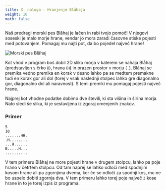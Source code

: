 ```yaml
---
title: X. naloga - Hranjenje Blåhaja
weight: 10
math: false
---
```


Naš predragi morski pes Blåhaj je lačen in rabi tvojo pomoč! V njegovi soseski
je malo morje hrane, vendar jo mora zaradi časovne stiske pojesti med
potovanjem. Pomagaj mu najti pot, da bo pojedel največ hrane!

![Morski pes Blåhaj](/images/Blahaj.png)

Kot vhod v program boš dobil 2D sliko morja v katerem se nahaja Blåhaj
(predstavljen s črko `B`), hrana (`H`) in prazen prostor v morju (`.`).
Blåhaj se premika vedno premika en korak v desno lahko pa se medtem premakne
tudi en korak gor ali dol (torej v vsak naslednji stolpec lahko gre diagonalno
gor, diagonalno dol ali naravnost). S temi premiki mu pomagaj pojesti največ
hrane.

Najprej kot vhodne podatke dobimo dve števili, ki sta višina in širina morja.
Nato sledi še slika, ki je sestavljena iz zgoraj omenjenih znakov.

### Primer

```
5
10
.......HH.
.H........
...H......
B.....H...
..........
```

V tem primeru Blåhaj ne more pojesti hrane v drugem stolpcu, lahko pa poje
hrano v četrtem stolpcu. Od tam naprej se lahko odloči med spodnjim kosom hrane
ali pa zgornjima dvema, ker če se odloči za spodnji kos, mu ne bo uspelo dobiti
zgornja dva. V tem primeru lahko torej poje največ `3` kose hrane in to je
torej izpis iz programa.
